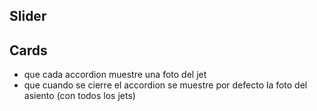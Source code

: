 

## Slider
<!-- - que sea tipo fade -->
<!-- - que los plus y las bullets tengan la misma función -->
<!-- - montar las cards con ancho y altura correcta -->

## Cards
<!-- - que cuando se abra el accordion se muestre una X -->
<!-- - que cada asiento muestre por defecto la foto del asiento (con todos los jets) -->
- que cada accordion muestre una foto del jet
- que cuando se cierre el accordion se muestre por defecto la foto del asiento (con todos los jets)

